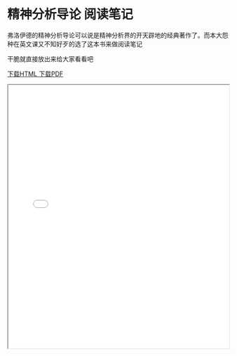 # 精神分析导论 阅读笔记
弗洛伊德的精神分析导论可以说是精神分析界的开天辟地的经典著作了。而本大怨种在英文课又不知好歹的选了这本书来做阅读笔记

干脆就直接放出来给大家看看吧

<a href="https://makabaka1880.github.com/static/psych.html" target="_blank"> 下载HTML </a>
<a href="https://makabaka1880.github.com/static/psych.pdf" target="_blank"> 下载PDF </a>

<iframe src="/static/psych.html" style="width: 100%; height: 600px; allowfullscreen: true"></iframe>